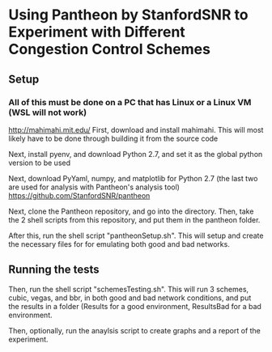 # Using Pantheon by StanfordSNR to Experiment with Different Congestion Control Schemes

## Setup

### All of this must be done on a PC that has Linux or a Linux VM (WSL will not work)

http://mahimahi.mit.edu/
First, download and install mahimahi. This will most likely have to be done through building it from the source code

Next, install pyenv, and download Python 2.7, and set it as the global python version to be used 

Next, download PyYaml, numpy, and matplotlib for Python 2.7 (the last two are used for analysis with Pantheon's analysis tool)
https://github.com/StanfordSNR/pantheon

Next, clone the Pantheon repository, and go into the directory. Then, take the 2 shell scripts from this repository, and put them in the pantheon folder.

After this, run the shell script "pantheonSetup.sh". This will setup and create the necessary files for for emulating both good and bad networks.

## Running the tests
Then, run the shell script "schemesTesting.sh". This will run 3 schemes, cubic, vegas, and bbr, in both good and bad network conditions, and put the results in a folder (<scheme>Results for a good environment, <scheme>ResultsBad for a bad environment.

Then, optionally, run the anaylsis script to create graphs and a report of the experiment.
